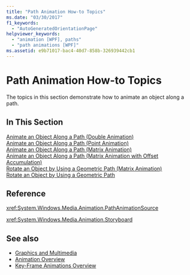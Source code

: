 ```yaml
---
title: "Path Animation How-to Topics"
ms.date: "03/30/2017"
f1_keywords: 
  - "AutoGeneratedOrientationPage"
helpviewer_keywords: 
  - "animation [WPF], paths"
  - "path animations [WPF]"
ms.assetid: e9b71017-bac4-40d7-858b-326939442cb1
---
```

# Path Animation How-to Topics
The topics in this section demonstrate how to animate an object along a path.  
  
## In This Section  
 [Animate an Object Along a Path (Double Animation)](how-to-animate-an-object-along-a-path-double-animation.md)  
 [Animate an Object Along a Path (Point Animation)](how-to-animate-an-object-along-a-path-point-animation.md)  
 [Animate an Object Along a Path (Matrix Animation)](how-to-animate-an-object-along-a-path-matrix-animation.md)  
 [Animate an Object Along a Path (Matrix Animation with Offset Accumulation)](animate-an-object-along-a-path-matrix-animation-with-offset.md)  
 [Rotate an Object by Using a Geometric Path (Matrix Animation)](how-to-rotate-an-object-by-using-a-geometric-path-matrix-animation.md)  
 [Rotate an Object by Using a Geometric Path](how-to-rotate-an-object-by-using-a-geometric-path.md)  
  
## Reference  
 <xref:System.Windows.Media.Animation.PathAnimationSource>  
  
 <xref:System.Windows.Media.Animation.Storyboard>  
  
## See also

- [Graphics and Multimedia](index.md)
- [Animation Overview](animation-overview.md)
- [Key-Frame Animations Overview](key-frame-animations-overview.md)
